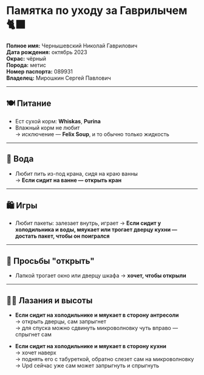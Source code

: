# Памятка по уходу за Гаврилычем 🐈‍⬛

**Полное имя:** Чернышевский Николай Гаврилович  
**Дата рождения:** октябрь 2023  
**Окрас:** чёрный  
**Порода:** метис  
**Номер паспорта:** 089931  
**Владелец:** Мирошкин Сергей Павлович

---

## 🍽 Питание
- Ест сухой корм: **Whiskas**, **Purina**
- Влажный корм не любит  
  → исключение — **Felix Soup**, и то обычно только жидкость

---

## 🚰 Вода
- Любит пить из-под крана, сидя на краю ванны  
  → **Если сидит на ванне — открыть кран**

---

## 🛍 Игры
- Любит пакеты: залезает внутрь, играет
  → **Если сидит у холодильника и воды, мяукает или трогает дверцу кухни — достать пакет, чтобы он поигрался**

---

## 🚪 Просьбы "открыть"
- Лапкой трогает окно или дверцу шкафа → **хочет, чтобы открыли**

---

## 🧗‍♂️ Лазания и высоты
- **Если сидит на холодильнике и мяукает в сторону антресоли**  
  → открыть дверцы, сам запрыгнет  
  → для спуска можно сдвинуть микроволновку чуть вправо — спрыгнет сам

- **Если сидит на холодильнике и мяукает в сторону кухни**  
  → хочет наверх  
  → поднять его с табуреткой, обратно слезет сам на микроволновку
  → Upd сейчас уже сам может запрыгнуть и спрыгнуть

